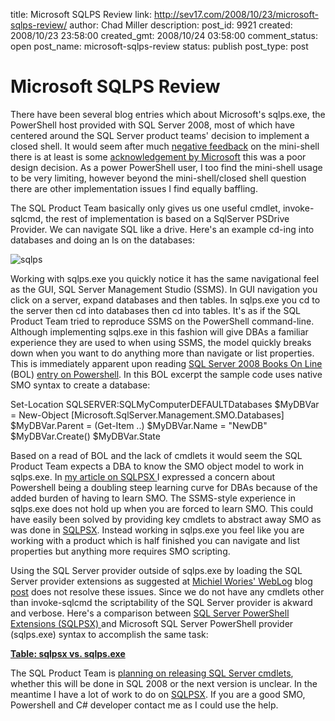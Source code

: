 title: Microsoft SQLPS Review
link: http://sev17.com/2008/10/23/microsoft-sqlps-review/
author: Chad Miller
description: 
post_id: 9921
created: 2008/10/23 23:58:00
created_gmt: 2008/10/24 03:58:00
comment_status: open
post_name: microsoft-sqlps-review
status: publish
post_type: post

# Microsoft SQLPS Review

There have been several blog entries which about Microsoft's sqlps.exe, the PowerShell host provided with SQL Server 2008, most of which have centered around the SQL Server product teams' decision to implement a closed shell. It would seem after much [negative feedback](http://concentratedtech.com/content/index.php/2008/06/sql-server-2008-powershell-no-no-no-no-no/) on the mini-shell there is at least is some [acknowledgement by Microsoft](http://blogs.msdn.com/powershell/archive/2008/06/23/sql-minishells.aspx) this was a poor design decision. As a power PowerShell user, I too find the mini-shell usage to be very limiting, however beyond the mini-shell/closed shell question there are other implementation issues I find equally baffling.

The SQL Product Team basically only gives us one useful cmdlet, invoke-sqlcmd, the rest of implementation is based on a SqlServer PSDrive Provider. We can navigate SQL like a drive. Here's an example cd-ing into databases and doing an ls on the databases:

![sqlps](http://byfiles.storage.live.com/y1pTZ9thuCk_x0__RM4v11VYmuASGOG7xjq_9HNO0J1zT_4c1hzmwPhdjZqWtbcYlANGWtuKjC9YVo)

Working with sqlps.exe you quickly notice it has the same navigational feel as the GUI, SQL Server Management Studio (SSMS). In GUI navigation you click on a server, expand databases and then tables. In sqlps.exe you cd to the server then cd into databases then cd into tables. It's as if the SQL Product Team tried to reproduce SSMS on the PowerShell command-line. Although implementing sqlps.exe in this fashion will give DBAs a familiar experience they are used to when using SSMS, the model quickly breaks down when you want to do anything more than navigate or list properties. This is immediately apparent upon reading [SQL Server 2008 Books On Line](http://msdn.microsoft.com/en-us/library/bb543165.aspx) (BOL) [entry on Powershell](http://msdn.microsoft.com/en-us/library/cc281947.aspx). In this BOL excerpt the sample code uses native SMO syntax to create a database:

Set-Location SQLSERVER:SQLMyComputerDEFAULTDatabases $MyDBVar = New-Object [Microsoft.SqlServer.Management.SMO.Databases] $MyDBVar.Parent = (Get-Item ..) $MyDBVar.Name = "NewDB" $MyDBVar.Create() $MyDBVar.State

Based on a read of BOL and the lack of cmdlets it would seem the SQL Product Team expects a DBA to know the SMO object model to work in sqlps.exe. In [my article on SQLPSX ](http://www.sqlservercentral.com/articles/powershell/64316/)I expressed a concern about Powershell being a doubling steep learning curve for DBAs because of the added burden of having to learn SMO. The SSMS-style experience in sqlps.exe does not hold up when you are forced to learn SMO. This could have easily been solved by providing key cmdlets to abstract away SMO as was done in [SQLPSX](http://www.codeplex.com/SQLPSX). Instead working in sqlps.exe you feel like you are working with a product which is half finished you can navigate and list properties but anything more requires SMO scripting.

Using the SQL Server provider outside of sqlps.exe by loading the SQL Server provider extensions as suggested at [Michiel Wories' WebLog](http://blogs.msdn.com/mwories/default.aspx) blog [post](http://blogs.msdn.com/mwories/archive/2008/06/14/SQL2008_5F00_Powershell.aspx) does not resolve these issues. Since we do not have any cmdlets other than invoke-sqlcmd the scriptability of the SQL Server provider is akward and verbose. Here's a comparison between [SQL Server PowerShell Extensions (SQLPSX) ](http://www.codeplex.com/SQLPSX)and Microsoft SQL Server PowerShell provider (sqlps.exe) syntax to accomplish the same task:

**[Table: sqlpsx vs. sqlps.exe](http://cid-ea42395138308430.skydrive.live.com/self.aspx/Public/Blog/sqlpsx|_vs|_sqlps.htm)**

The SQL Product Team is [planning on releasing SQL Server cmdlets](http://blogs.msdn.com/mwories/archive/2008/06/25/what-no-cmdlets-sql-server-powershell.aspx), whether this will be done in SQL 2008 or the next version is unclear. In the meantime I have a lot of work to do on [SQLPSX](http://www.codeplex.com/SQLPSX). If you are a good SMO, Powershell and C# developer contact me as I could use the help.